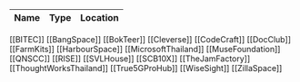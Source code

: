 | Name | Type | Location |
| ----- | ----- | ----- |
[[BITEC]]
[[BangSpace]]
[[BokTeer]]
[[Cleverse]]
[[CodeCraft]]
[[DocClub]]
[[FarmKits]]
[[HarbourSpace]]
[[MicrosoftThailand]]
[[MuseFoundation]]
[[QNSCC]]
[[RISE]]
[[SVLHouse]]
[[SCB10X]]
[[TheJamFactory]]
[[ThoughtWorksThailand]]
[[True5GProHub]]
[[WiseSight]]
[[ZillaSpace]]
